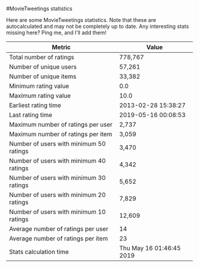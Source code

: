 #MovieTweetings statistics

Here are some MovieTweetings statistics. Note that these are autocalculated and may not be completely up to date. Any interesting stats missing here? Ping me, and I'll add them!

Metric | Value
--- | ---
Total number of ratings                 | 778,767
Number of unique users                  | 57,261
Number of unique items                  | 33,382
Minimum rating value                    | 0.0
Maximum rating value                    | 10.0
Earliest rating time                    | 2013-02-28 15:38:27
Last rating time                        | 2019-05-16 00:08:53
Maximum number of ratings per user      | 2,737
Maximum number of ratings per item      | 3,059
Number of users with minimum 50 ratings | 3,470
Number of users with minimum 40 ratings | 4,342
Number of users with minimum 30 ratings | 5,652
Number of users with minimum 20 ratings | 7,829
Number of users with minimum 10 ratings | 12,609
Average number of ratings per user      | 14
Average number of ratings per item      | 23
Stats calculation time                  | Thu May 16 01:46:45 2019

